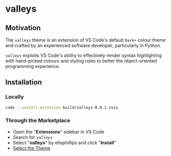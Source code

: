 # valleys

## Motivation

The `valleys` theme is an extension of VS Code's default `Dark+` colour theme and crafted by an experienced software developer, particularly in Python.

`valleys` exploits VS Code's ability to effectively render syntax highlighting with hand-picked colours and styling rules to better the object-oriented programming experience.

## Installation

### Locally

```bash
code --install-extension build/valleys-0.0.1.vsix
```

### Through the Marketplace

- Open the "**Extensions**" sidebar in VS Code
- Search for `valleys`
- Select "**valleys**" by ellsphillips and click "**Install**"
- [Select the Theme](https://code.visualstudio.com/docs/getstarted/themes#_selecting-the-color-theme)
